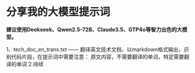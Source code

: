 # 分享我的大模型提示词
**建议使用Deekseek、Qwen2.5-72B、Claude3.5、GTP4o等智力出色的大模型。**

1、tech_doc_en_trans.txt —— 翻译英文技术文档，以markdown格式输出，识别代码片段，在提示词中需要注意：
<context>原文内容</context>，<original>不需要翻译的单词</original>，<special>特定需要翻译的单词</special>
2.待续